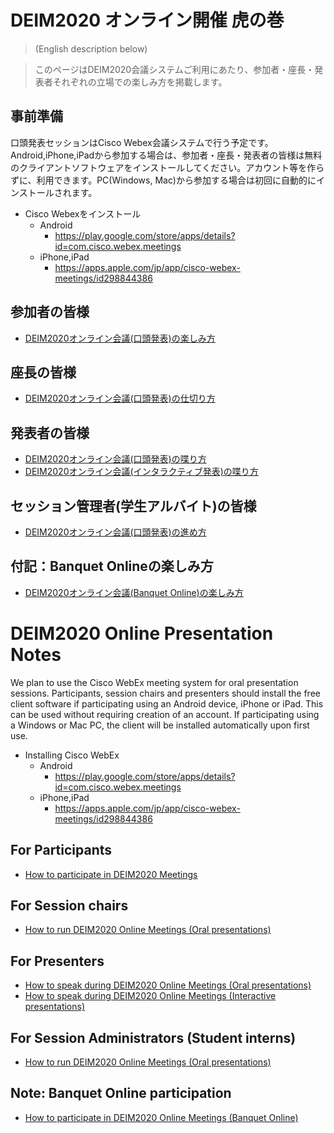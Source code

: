 # DEIM2020 オンライン開催 虎の巻

> (English description below)

> このページはDEIM2020会議システムご利用にあたり、参加者・座長・発表者それぞれの立場での楽しみ方を掲載します。

## 事前準備

口頭発表セッションはCisco Webex会議システムで行う予定です。Android,iPhone,iPadから参加する場合は、参加者・座長・発表者の皆様は無料のクライアントソフトウェアをインストールしてください。アカウント等を作らずに、利用できます。PC(Windows, Mac)から参加する場合は初回に自動的にインストールされます。

* Cisco Webexをインストール
   * Android
      * https://play.google.com/store/apps/details?id=com.cisco.webex.meetings
   * iPhone,iPad
      * https://apps.apple.com/jp/app/cisco-webex-meetings/id298844386


## 参加者の皆様
* [DEIM2020オンライン会議(口頭発表)の楽しみ方](participants.md)

## 座長の皆様
* [DEIM2020オンライン会議(口頭発表)の仕切り方](chair.md)

## 発表者の皆様
* [DEIM2020オンライン会議(口頭発表)の喋り方](presenter.md)
* [DEIM2020オンライン会議(インタラクティブ発表)の喋り方](poster.md)

## セッション管理者(学生アルバイト)の皆様
* [DEIM2020オンライン会議(口頭発表)の進め方](admin.md)

## 付記：Banquet Onlineの楽しみ方
* [DEIM2020オンライン会議(Banquet Online)の楽しみ方](banquet.md)

# DEIM2020 Online Presentation Notes

We plan to use the Cisco WebEx meeting system for oral presentation sessions. Participants, session chairs and presenters should install the free client software if participating using an Android device, iPhone or iPad. This can be used without requiring creation of an account. If participating using a Windows or Mac PC, the client will be installed automatically upon first use.

* Installing Cisco WebEx
   * Android
      * https://play.google.com/store/apps/details?id=com.cisco.webex.meetings
   * iPhone,iPad
      * https://apps.apple.com/jp/app/cisco-webex-meetings/id298844386

## For Participants
* [How to participate in DEIM2020 Meetings](participants.md)

## For Session chairs
* [How to run DEIM2020 Online Meetings (Oral presentations)](chair.md)

## For Presenters
* [How to speak during DEIM2020 Online Meetings (Oral presentations)](presenter.md)
* [How to speak during DEIM2020 Online Meetings (Interactive presentations)](poster.md)

## For Session Administrators (Student interns)
* [How to run DEIM2020 Online Meetings (Oral presentations)](admin.md)

## Note: Banquet Online participation
* [How to participate in DEIM2020 Online Meetings (Banquet Online)](banquet.md)


